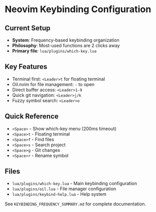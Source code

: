 # Neovim Keybinding Configuration

## Current Setup
- **System**: Frequency-based keybinding organization
- **Philosophy**: Most-used functions are 2 clicks away
- **Primary file**: `lua/plugins/which-key.lua`

## Key Features
- Terminal first: `<Leader>t` for floating terminal
- Oil.nvim for file management: `-` to open
- Direct buffer access: `<Leader>1-9`
- Quick git navigation: `<Leader>j/k`
- Fuzzy symbol search: `<Leader>o`

## Quick Reference
- `<Space>` - Show which-key menu (200ms timeout)
- `<Space>t` - Floating terminal
- `<Space>f` - Find files
- `<Space>s` - Search project
- `<Space>g` - Git changes
- `<Space>r` - Rename symbol

## Files
- `lua/plugins/which-key.lua` - Main keybinding configuration
- `lua/plugins/oil.lua` - File manager configuration
- `lua/plugins/keybind-help.lua` - Help system

See `KEYBINDING_FREQUENCY_SUMMARY.md` for complete documentation.
